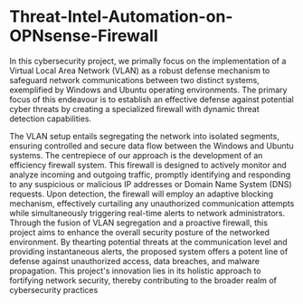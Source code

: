 # Threat-Intel-Automation-on-OPNsense-Firewall
In this cybersecurity project, we primally focus on the implementation of a Virtual 
Local Area Network (VLAN) as a robust defense mechanism to safeguard network 
communications between two distinct systems, exemplified by Windows and Ubuntu 
operating environments. The primary focus of this endeavour is to establish an effective 
defense against potential cyber threats by creating a specialized firewall with dynamic 
threat detection capabilities.

The VLAN setup entails segregating the network into isolated segments, ensuring 
controlled and secure data flow between the Windows and Ubuntu systems. The 
centrepiece of our approach is the development of an efficiency firewall system. This 
firewall is designed to actively monitor and analyze incoming and outgoing traffic, 
promptly identifying and responding to any suspicious or malicious IP addresses or 
Domain Name System (DNS) requests. Upon detection, the firewall will employ an 
adaptive blocking mechanism, effectively curtailing any unauthorized communication 
attempts while simultaneously triggering real-time alerts to network administrators.
Through the fusion of VLAN segregation and a proactive firewall, this project aims to 
enhance the overall security posture of the networked environment. By thearting 
potential threats at the communication level and providing instantaneous alerts, the 
proposed system offers a potent line of defense against unauthorized access, data 
breaches, and malware propagation. This project's innovation lies in its holistic 
approach to fortifying network security, thereby contributing to the broader realm of 
cybersecurity practices
